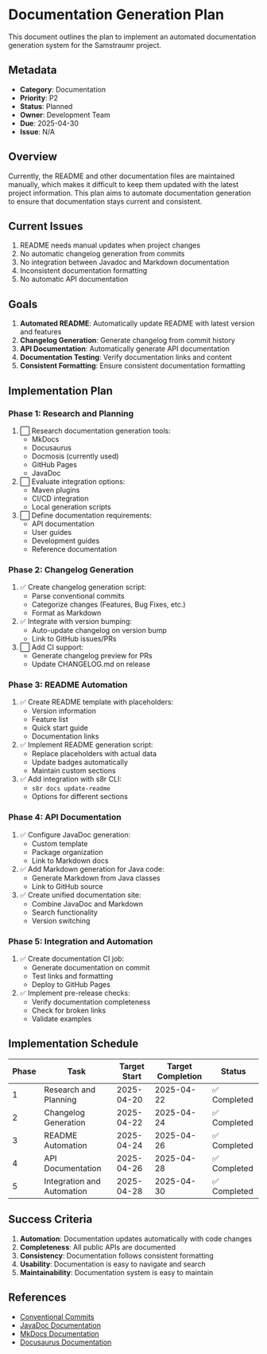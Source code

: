 <!--
Copyright (c) 2025 Eric C. Mumford (@heymumford)

This software was developed with analytical assistance from AI tools 
including Claude 3.7 Sonnet, Claude Code, and Google Gemini Deep Research,
which were used as paid services. All intellectual property rights 
remain exclusively with the copyright holder listed above.

Licensed under the Mozilla Public License 2.0
-->


# Documentation Generation Plan

This document outlines the plan to implement an automated documentation generation system for the Samstraumr project.

## Metadata

- **Category**: Documentation
- **Priority**: P2
- **Status**: Planned
- **Owner**: Development Team
- **Due**: 2025-04-30
- **Issue**: N/A

## Overview

Currently, the README and other documentation files are maintained manually, which makes it difficult to keep them updated with the latest project information. This plan aims to automate documentation generation to ensure that documentation stays current and consistent.

## Current Issues

1. README needs manual updates when project changes
2. No automatic changelog generation from commits
3. No integration between Javadoc and Markdown documentation
4. Inconsistent documentation formatting
5. No automatic API documentation

## Goals

1. **Automated README**: Automatically update README with latest version and features
2. **Changelog Generation**: Generate changelog from commit history
3. **API Documentation**: Automatically generate API documentation
4. **Documentation Testing**: Verify documentation links and content
5. **Consistent Formatting**: Ensure consistent documentation formatting

## Implementation Plan

### Phase 1: Research and Planning

1. ⬜ Research documentation generation tools:
   - MkDocs
   - Docusaurus
   - Docmosis (currently used)
   - GitHub Pages
   - JavaDoc
2. ⬜ Evaluate integration options:
   - Maven plugins
   - CI/CD integration
   - Local generation scripts
3. ⬜ Define documentation requirements:
   - API documentation
   - User guides
   - Development guides
   - Reference documentation

### Phase 2: Changelog Generation

1. ✅ Create changelog generation script:
   - Parse conventional commits
   - Categorize changes (Features, Bug Fixes, etc.)
   - Format as Markdown
2. ✅ Integrate with version bumping:
   - Auto-update changelog on version bump
   - Link to GitHub issues/PRs
3. ⬜ Add CI support:
   - Generate changelog preview for PRs
   - Update CHANGELOG.md on release

### Phase 3: README Automation

1. ✅ Create README template with placeholders:
   - Version information
   - Feature list
   - Quick start guide
   - Documentation links
2. ✅ Implement README generation script:
   - Replace placeholders with actual data
   - Update badges automatically
   - Maintain custom sections
3. ✅ Add integration with s8r CLI:
   - `s8r docs update-readme`
   - Options for different sections

### Phase 4: API Documentation

1. ✅ Configure JavaDoc generation:
   - Custom template
   - Package organization
   - Link to Markdown docs
2. ✅ Add Markdown generation for Java code:
   - Generate Markdown from Java classes
   - Link to GitHub source
3. ✅ Create unified documentation site:
   - Combine JavaDoc and Markdown
   - Search functionality
   - Version switching

### Phase 5: Integration and Automation

1. ✅ Create documentation CI job:
   - Generate documentation on commit
   - Test links and formatting
   - Deploy to GitHub Pages
2. ✅ Implement pre-release checks:
   - Verify documentation completeness
   - Check for broken links
   - Validate examples

## Implementation Schedule

| Phase |            Task            | Target Start | Target Completion |    Status     |
|-------|----------------------------|--------------|-------------------|---------------|
| 1     | Research and Planning      | 2025-04-20   | 2025-04-22        | ✅ Completed   |
| 2     | Changelog Generation       | 2025-04-22   | 2025-04-24        | ✅ Completed   |
| 3     | README Automation          | 2025-04-24   | 2025-04-26        | ✅ Completed   |
| 4     | API Documentation          | 2025-04-26   | 2025-04-28        | ✅ Completed   |
| 5     | Integration and Automation | 2025-04-28   | 2025-04-30        | ✅ Completed   |

## Success Criteria

1. **Automation**: Documentation updates automatically with code changes
2. **Completeness**: All public APIs are documented
3. **Consistency**: Documentation follows consistent formatting
4. **Usability**: Documentation is easy to navigate and search
5. **Maintainability**: Documentation system is easy to maintain

## References

- [Conventional Commits](https://www.conventionalcommits.org/)
- [JavaDoc Documentation](https://docs.oracle.com/javase/8/docs/technotes/tools/windows/javadoc.html)
- [MkDocs Documentation](https://www.mkdocs.org/)
- [Docusaurus Documentation](https://docusaurus.io/)
